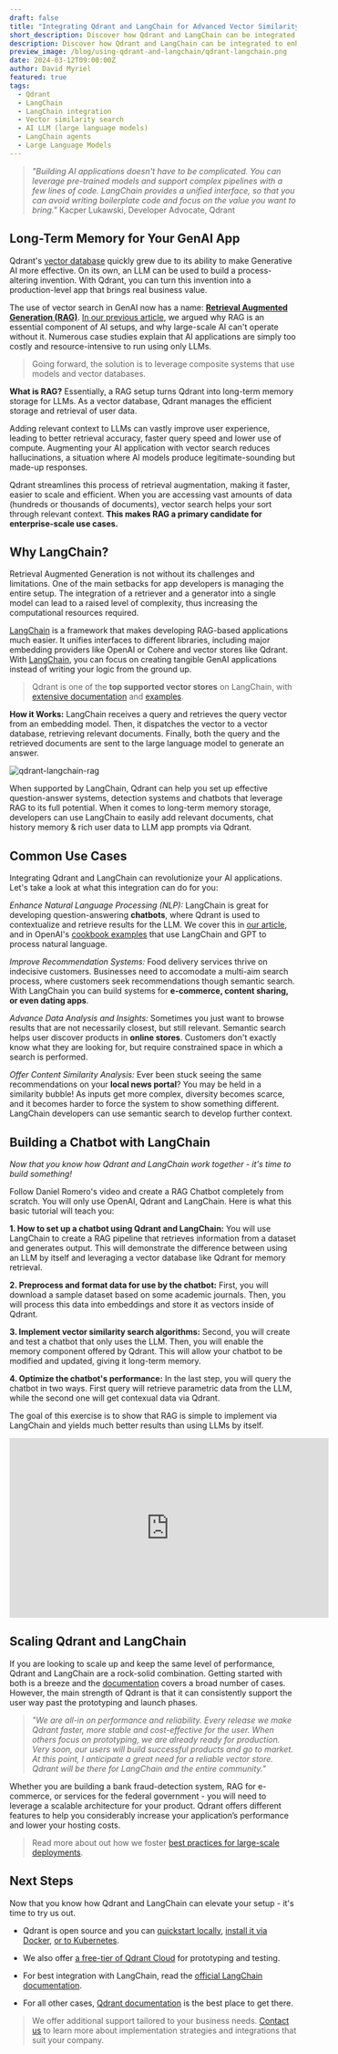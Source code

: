 ```yaml
---
draft: false
title: "Integrating Qdrant and LangChain for Advanced Vector Similarity Search"
short_description: Discover how Qdrant and LangChain can be integrated to enhance AI applications.
description: Discover how Qdrant and LangChain can be integrated to enhance AI applications with advanced vector similarity search technology.
preview_image: /blog/using-qdrant-and-langchain/qdrant-langchain.png
date: 2024-03-12T09:00:00Z
author: David Myriel
featured: true
tags:
  - Qdrant
  - LangChain
  - LangChain integration
  - Vector similarity search
  - AI LLM (large language models)
  - LangChain agents
  - Large Language Models
---
```


> *"Building AI applications doesn't have to be complicated. You can leverage pre-trained models and support complex pipelines with a few lines of code. LangChain provides a unified interface, so that you can avoid writing boilerplate code and focus on the value you want to bring."* Kacper Lukawski, Developer Advocate, Qdrant

## Long-Term Memory for Your GenAI App

Qdrant's [vector database](https://qdrant.tech/qdrant-vector-database/) quickly grew due to its ability to make Generative AI more effective. On its own, an LLM can be used to build a process-altering invention. With Qdrant, you can turn this invention into a production-level app that brings real business value.

The use of vector search in GenAI now has a name: [**Retrieval Augmented Generation (RAG)**](https://qdrant.tech/rag/). [In our previous article](/articles/rag-is-dead/), we argued why RAG is an essential component of AI setups, and why large-scale AI can't operate without it. Numerous case studies explain that AI applications are simply too costly and resource-intensive to run using only LLMs. 

> Going forward, the solution is to leverage composite systems that use models and vector databases.

**What is RAG?** Essentially, a RAG setup turns Qdrant into long-term memory storage for LLMs. As a vector database, Qdrant manages the efficient storage and retrieval of user data. 

Adding relevant context to LLMs can vastly improve user experience, leading to better retrieval accuracy, faster query speed and lower use of compute. Augmenting your AI application with vector search reduces hallucinations, a situation where AI models produce legitimate-sounding but made-up responses. 

Qdrant streamlines this process of retrieval augmentation, making it faster, easier to scale and efficient. When you are accessing vast amounts of data (hundreds or thousands of documents), vector search helps your sort through relevant context. **This makes RAG a primary candidate for enterprise-scale use cases.**

## Why LangChain?

Retrieval Augmented Generation is not without its challenges and limitations. One of the main setbacks for app developers is managing the entire setup. The integration of a retriever and a generator into a single model can lead to a raised level of complexity, thus increasing the computational resources required.

[LangChain](https://www.langchain.com/) is a framework that makes developing RAG-based applications much easier. It unifies interfaces to different libraries, including major embedding providers like OpenAI or Cohere and vector stores like Qdrant. With [LangChain](https://qdrant.tech/articles/langchain-integration/), you can focus on creating tangible GenAI applications instead of writing your logic from the ground up. 

> Qdrant is one of the **top supported vector stores** on LangChain, with [extensive documentation](https://python.langchain.com/docs/integrations/vectorstores/qdrant) and [examples](https://python.langchain.com/docs/integrations/retrievers/self_query/qdrant_self_query).

**How it Works:** LangChain receives a query and retrieves the query vector from an embedding model. Then, it dispatches the vector to a vector database, retrieving relevant documents. Finally, both the query and the retrieved documents are sent to the large language model to generate an answer.

![qdrant-langchain-rag](/blog/using-qdrant-and-langchain/flow-diagram.png)

When supported by LangChain, Qdrant can help you set up effective question-answer systems, detection systems and chatbots that leverage RAG to its full potential. When it comes to long-term memory storage, developers can use LangChain to easily add relevant documents, chat history memory & rich user data to LLM app prompts via Qdrant. 

## Common Use Cases

Integrating Qdrant and LangChain can revolutionize your AI applications. Let's take a look at what this integration can do for you: 

*Enhance Natural Language Processing (NLP):* 
LangChain is great for developing question-answering **chatbots**, where Qdrant is used to contextualize and retrieve results for the LLM. We cover this in [our article](/articles/langchain-integration/), and in OpenAI's [cookbook examples](https://cookbook.openai.com/examples/vector_databases/qdrant/qa_with_langchain_qdrant_and_openai) that use LangChain and GPT to process natural language.

*Improve Recommendation Systems:*
Food delivery services thrive on indecisive customers. Businesses need to accomodate a multi-aim search process, where customers seek recommendations though semantic search. With LangChain you can build systems for **e-commerce, content sharing, or even dating apps**.

*Advance Data Analysis and Insights:* Sometimes you just want to browse results that are not necessarily closest, but still relevant. Semantic search helps user discover products in **online stores**. Customers don't exactly know what they are looking for, but require constrained space in which a search is performed. 

*Offer Content Similarity Analysis:* Ever been stuck seeing the same recommendations on your **local news portal**? You may be held in a similarity bubble! As inputs get more complex, diversity becomes scarce, and it becomes harder to force the system to show something different. LangChain developers can use semantic search to develop further context.

## Building a Chatbot with LangChain

_Now that you know how Qdrant and LangChain work together - it's time to build something!_

Follow Daniel Romero's video and create a RAG Chatbot completely from scratch. You will only use OpenAI, Qdrant and LangChain.
Here is what this basic tutorial will teach you:

**1. How to set up a chatbot using Qdrant and LangChain:** You will use LangChain to create a RAG pipeline that retrieves information from a dataset and generates output. This will demonstrate the difference between using an LLM by itself and leveraging a vector database like Qdrant for memory retrieval.

**2. Preprocess and format data for use by the chatbot:** First, you will download a sample dataset based on some academic journals. Then, you will process this data into embeddings and store it as vectors inside of Qdrant.

**3. Implement vector similarity search algorithms:** Second, you will create and test a chatbot that only uses the LLM. Then, you will enable the memory component offered by Qdrant. This will allow your chatbot to be modified and updated, giving it long-term memory. 

**4. Optimize the chatbot's performance:** In the last step, you will query the chatbot in two ways. First query will retrieve parametric data from the LLM, while the second one will get contexual data via Qdrant.

The goal of this exercise is to show that RAG is simple to implement via LangChain and yields much better results than using LLMs by itself.

<iframe width="560" height="315" src="https://www.youtube.com/embed/O60-KuZZeQA?si=jkDsyJ52qA4ivXUy" title="YouTube video player" frameborder="0" allow="accelerometer; autoplay; clipboard-write; encrypted-media; gyroscope; picture-in-picture; web-share" allowfullscreen></iframe>

## Scaling Qdrant and LangChain 

If you are looking to scale up and keep the same level of performance, Qdrant and LangChain are a rock-solid combination. Getting started with both is a breeze and the [documentation](https://python.langchain.com/docs/integrations/vectorstores/qdrant) covers a broad number of cases. However, the main strength of Qdrant is that it can consistently support the user way past the prototyping and launch phases. 

> *"We are all-in on performance and reliability. Every release we make Qdrant faster, more stable and cost-effective for the user. When others focus on prototyping, we are already ready for production. Very soon, our users will build successful products and go to market. At this point, I anticipate a great need for a reliable vector store. Qdrant will be there for LangChain and the entire community."*

Whether you are building a bank fraud-detection system, RAG for e-commerce, or services for the federal government - you will need to leverage a scalable architecture for your product. Qdrant offers different features to help you considerably increase your application’s performance and lower your hosting costs.

> Read more about out how we foster [best practices for large-scale deployments](/articles/multitenancy/). 

## Next Steps

Now that you know how Qdrant and LangChain can elevate your setup - it's time to try us out. 

- Qdrant is open source and you can [quickstart locally](/documentation/quick-start/), [install it via Docker](/documentation/quick-start/), [or to Kubernetes](https://github.com/qdrant/qdrant-helm/). 

- We also offer [a free-tier of Qdrant Cloud](https://cloud.qdrant.io/) for prototyping and testing.

- For best integration with LangChain, read the [official LangChain documentation](https://python.langchain.com/docs/integrations/vectorstores/qdrant/). 

- For all other cases, [Qdrant documentation](/documentation/integrations/langchain/) is the best place to get there.

> We offer additional support tailored to your business needs. [Contact us](https://qdrant.to/contact-us) to learn more about implementation strategies and integrations that suit your company.



